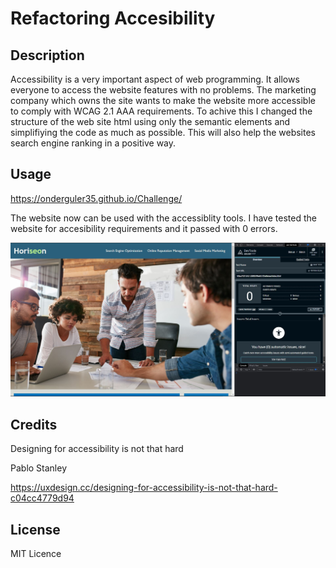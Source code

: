# Refactoring Accesibility

## Description
Accessibility is a very important aspect of web programming. It allows everyone to access the website features with no problems. 
The marketing company which owns the site wants to make the website more accessible to comply with  WCAG 2.1 AAA requirements. 
To achive this I changed the structure of the web site html using only the semantic elements and simplifiying the code as much as possible. 
This will also help the websites search engine ranking in a positive way.


## Usage 
https://onderguler35.github.io/Challenge/

The website now can be used with the accessiblity tools.
I have tested the website for accesibility requirements and it passed with 0 errors.

![Accesibility test results](assets/images/website-accessibility-test.JPG) 


## Credits

Designing for accessibility is not that hard

Pablo Stanley

https://uxdesign.cc/designing-for-accessibility-is-not-that-hard-c04cc4779d94


 


## License

MIT Licence

